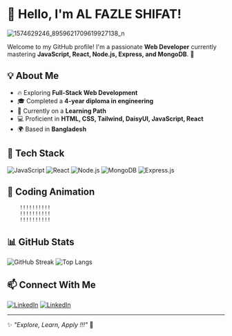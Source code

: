 # 👋 Hello, I'm AL FAZLE SHIFAT!

![1574629246_8959621709619927138_n](https://github.com/user-attachments/assets/2dde58e9-aa1e-470a-9c87-97a245549625)



Welcome to my GitHub profile! I'm a passionate **Web Developer** currently mastering **JavaScript, React, Node.js, Express, and MongoDB**. 🚀

## 💡 About Me
- 🔥 Exploring **Full-Stack Web Development**
- 🎓 Completed a **4-year diploma in engineering**
- 🌱 Currently on a **Learning Path**
- 💻 Proficient in **HTML, CSS, Tailwind, DaisyUI, JavaScript, React**
- 🌍 Based in **Bangladesh**

## 🚀 Tech Stack
![JavaScript](https://img.shields.io/badge/-JavaScript-F7DF1E?style=for-the-badge&logo=javascript&logoColor=black) ![React](https://img.shields.io/badge/-React-61DAFB?style=for-the-badge&logo=react&logoColor=black) ![Node.js](https://img.shields.io/badge/-Node.js-339933?style=for-the-badge&logo=node.js&logoColor=white) ![MongoDB](https://img.shields.io/badge/-MongoDB-47A248?style=for-the-badge&logo=mongodb&logoColor=white) ![Express.js](https://img.shields.io/badge/-Express.js-000000?style=for-the-badge&logo=express&logoColor=white)

## 🎨 Coding Animation
        !!!!!!!!!!
        !!!!!!!!!!
        !!!!!!!!!!

## 📊 GitHub Stats
![GitHub Streak](https://github-readme-streak-stats.herokuapp.com/?user=fazleshifat&theme=radical)
![Top Langs](https://github-readme-stats.vercel.app/api/top-langs/?username=fazleshifat&layout=compact&theme=radical)

## 📫 Connect With Me
[![LinkedIn](https://img.shields.io/badge/LinkedIn-blue?style=for-the-badge&logo=linkedin)](https://www.linkedin.com/in/fazle-shifat-5490a8270/)
[![LinkedIn](https://img.shields.io/badge/Gmail-blue?style=for-the-badge&logo=linkedin)](https://mail.google.com/mail/u/3/#inbox?compose=GTvVlcRwRfDVxgcnhnjStQWxbWNGmxHjDtWHNJnQzvXVkdCgSqbQLdcVFBgBccMDGrthKPwbzlVrV)

---

✨ *"Explore, Learn, Apply !!!"* 🚀

